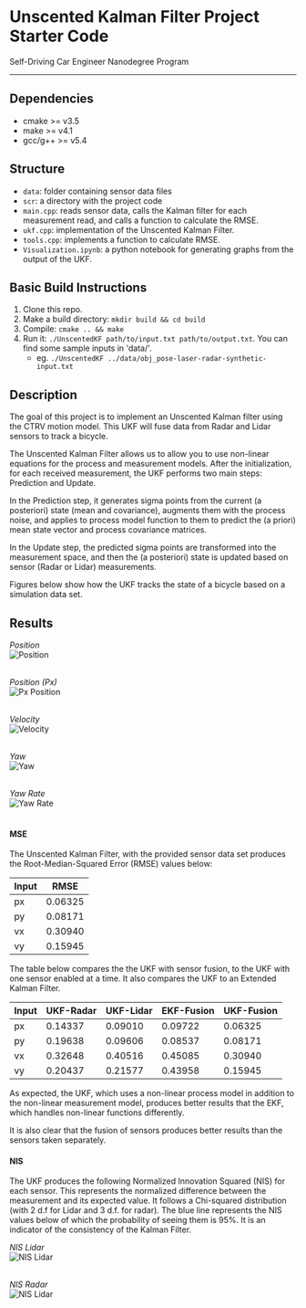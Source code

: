 # Unscented Kalman Filter Project Starter Code
Self-Driving Car Engineer Nanodegree Program

---

## Dependencies

* cmake >= v3.5
* make >= v4.1
* gcc/g++ >= v5.4

## Structure


  - `data`: folder containing sensor data files
  - `scr`: a directory with the project code
  - `main.cpp`: reads sensor data, calls the Kalman filter for each measurement read, and calls a function to calculate the RMSE.
  - `ukf.cpp`:  implementation of the Unscented Kalman Filter.
  - `tools.cpp`: implements a function to calculate RMSE.
  - `Visualization.ipynb`: a python notebook for generating graphs from the output of the UKF.

## Basic Build Instructions

1. Clone this repo.
2. Make a build directory: `mkdir build && cd build`
3. Compile: `cmake .. && make`
4. Run it: `./UnscentedKF path/to/input.txt path/to/output.txt`. You can find
   some sample inputs in 'data/'.
    - eg. `./UnscentedKF ../data/obj_pose-laser-radar-synthetic-input.txt`

## Description
The goal of this project is to implement an Unscented Kalman filter using the CTRV motion model. This UKF will fuse data from Radar and Lidar sensors to track a bicycle.

The Unscented Kalman Filter allows us to allow you to use non-linear equations for the process and measurement models. After the initialization, for each received measurement, the UKF performs two main steps: Prediction and Update.

In the Prediction step, it generates sigma points from the current (a posteriori) state (mean and covariance), augments them with the process noise, and applies to process model function to them to predict the (a priori) mean state vector and process covariance matrices.

In the Update step, the predicted sigma points are transformed into the measurement space, and then the (a posteriori) state is updated based on sensor (Radar or Lidar) measurements.

Figures below show how the UKF tracks the state of a bicycle
based on a simulation data set.

## Results


*Position*                  
![Position](./imgs/position.png)
<br><br>  

*Position (Px)*  
![Px Position](./imgs/px-position.png)
<br><br>

*Velocity*   
![Velocity](./imgs/velocity.png)
<br><br>

*Yaw*  
![Yaw](./imgs/yaw.png)
<br><br>

*Yaw Rate*  
![Yaw Rate](./imgs/yaw_rate.png)
<br><br>

#### MSE

The Unscented Kalman Filter, with the provided sensor data set produces the Root-Median-Squared Error (RMSE) values below:

| Input |  RMSE   |
| ----- | ------- |
|  px   | 0.06325 |
|  py   | 0.08171 |
|  vx   | 0.30940 |
|  vy   | 0.15945 |

The table below compares the the UKF with sensor fusion,
to the UKF with one sensor enabled at a time. It also
compares the UKF to an Extended Kalman Filter.

| Input | UKF-Radar | UKF-Lidar | EKF-Fusion | UKF-Fusion |
| ----- | --------- | --------- | ---------- | ---------- |
|  px   |  0.14337  |  0.09010  |  0.09722   |  0.06325   |
|  py   |  0.19638  |  0.09606  |  0.08537   |  0.08171   |
|  vx   |  0.32648  |  0.40516  |  0.45085   |  0.30940   |
|  vy   |  0.20437  |  0.21577  |  0.43958   |  0.15945   |

As expected, the UKF, which uses a non-linear process model in addition to the non-linear measurement model, produces better results that the EKF, which handles non-linear functions differently.

It is also clear that the fusion of sensors produces better results than the sensors taken separately.

#### NIS

The UKF produces the following Normalized Innovation Squared (NIS) for each sensor. This represents the normalized difference between the measurement and its expected value. It follows a Chi-squared distribution (with 2 d.f for Lidar and 3 d.f. for radar). The blue line represents the NIS values below of which the probability of seeing them is 95%. It is an indicator of the consistency of the Kalman Filter.

*NIS Lidar*  
![NIS Lidar](./imgs/NIS_laser.png)
<br><br>

*NIS Radar*  
![NIS Lidar](./imgs/NIS_radar.png)
<br><br>
